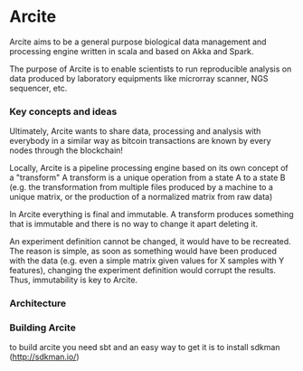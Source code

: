 Arcite
======

Arcite aims to be a general purpose biological data management and processing engine written in scala and based on Akka and Spark.

The purpose of Arcite is to enable scientists to run reproducible analysis on data produced by laboratory equipments 
like microrray scanner, NGS sequencer, etc. 

### Key concepts and ideas
Ultimately, Arcite wants to share data, processing and analysis with everybody in a similar way as bitcoin transactions are 
known by every nodes through the blockchain!

Locally, Arcite is a pipeline processing engine based on its own concept of a \"transform\"
A transform is a unique operation from a state A to a state B (e.g. the transformation from multiple files produced by a 
machine to a unique matrix, or the production of a normalized matrix from raw data)

In Arcite everything is final and immutable. A transform produces something that is immutable and there is no way to change
it apart deleting it.

An experiment definition cannot be changed, it would have to be recreated. The reason is simple, as soon as something 
would have been produced with the data (e.g. even a simple matrix given values for X samples with Y features), changing
the experiment definition would corrupt the results. Thus, immutability is key to Arcite. 



### Architecture

### Building Arcite
to build arcite you need sbt and an easy way to get it is to install sdkman (http://sdkman.io/)


